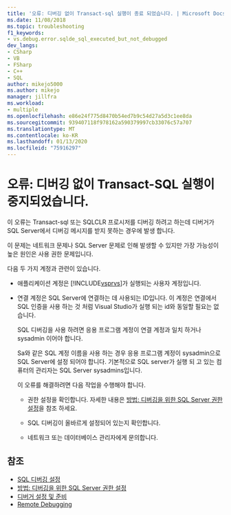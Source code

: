 ```yaml
---
title: '오류: 디버깅 없이 Transact-sql 실행이 종료 되었습니다. | Microsoft Docs'
ms.date: 11/08/2018
ms.topic: troubleshooting
f1_keywords:
- vs.debug.error.sqlde_sql_executed_but_not_debugged
dev_langs:
- CSharp
- VB
- FSharp
- C++
- SQL
author: mikejo5000
ms.author: mikejo
manager: jillfra
ms.workload:
- multiple
ms.openlocfilehash: e86e24f775d8470b54ed7b9c54d27a5d3c1ee8da
ms.sourcegitcommit: 939407118f978162a590379997cb33076c57a707
ms.translationtype: MT
ms.contentlocale: ko-KR
ms.lasthandoff: 01/13/2020
ms.locfileid: "75916297"
---
```

# <a name="error-transact-sql-execution-ended-without-debugging"></a>오류: 디버깅 없이 Transact-SQL 실행이 중지되었습니다.

이 오류는 Transact-sql 또는 SQLCLR 프로시저를 디버깅 하려고 하는데 디버거가 SQL Server에서 디버깅 메시지를 받지 못하는 경우에 발생 합니다.

이 문제는 네트워크 문제나 SQL Server 문제로 인해 발생할 수 있지만 가장 가능성이 높은 원인은 사용 권한 문제입니다.

다음 두 가지 계정과 관련이 있습니다.

- 애플리케이션 계정은 [!INCLUDE[vsprvs](../code-quality/includes/vsprvs_md.md)]가 실행되는 사용자 계정입니다.

- 연결 계정은 SQL Server에 연결하는 데 사용되는 ID입니다. 이 계정은 연결에서 SQL 인증을 사용 하는 것 처럼 Visual Studio가 실행 되는 id와 동일할 필요는 없습니다.

  SQL 디버깅을 사용 하려면 응용 프로그램 계정이 연결 계정과 일치 하거나 sysadmin 이어야 합니다.

  Sa와 같은 SQL 계정 이름을 사용 하는 경우 응용 프로그램 계정이 sysadmin으로 SQL Server에 설정 되어야 합니다. 기본적으로 SQL server가 실행 되 고 있는 컴퓨터의 관리자는 SQL Server sysadmins입니다.

  이 오류를 해결하려면 다음 작업을 수행해야 합니다.

  - 권한 설정을 확인합니다. 자세한 내용은 [방법: 디버깅을 위한 SQL Server 권한 설정](https://msdn.microsoft.com/84e088d0-0409-41d4-841b-f5d4b0fda414)을 참조 하세요.

  - SQL 디버깅이 올바르게 설정되어 있는지 확인합니다.

  - 네트워크 또는 데이터베이스 관리자에게 문의합니다.

## <a name="see-also"></a>참조

- [SQL 디버깅 설정](/previous-versions/visualstudio/visual-studio-2010/s4sszxst(v=vs.100))
- [방법: 디버깅을 위한 SQL Server 권한 설정](https://msdn.microsoft.com/84e088d0-0409-41d4-841b-f5d4b0fda414)
- [디버거 설정 및 준비](../debugger/debugger-settings-and-preparation.md)
- [Remote Debugging](../debugger/remote-debugging.md)